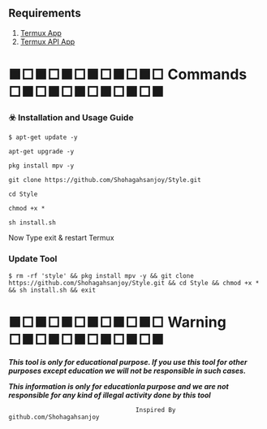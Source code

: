 ## Requirements

1. [Termux App](https://play.google.com/store/apps/details?id=com.termux&hl=en_IN)
2. [Termux API App](https://play.google.com/store/apps/details?id=com.termux.api&hl=en_IN)

# ■□■□■□■□■□■□ Commands □■□■□■□■□■□■

### ☣️ Installation and Usage Guide
```
$ apt-get update -y
```
```
apt-get upgrade -y
```
```
pkg install mpv -y
```
```
git clone https://github.com/Shohagahsanjoy/Style.git
```
```
cd Style
```
```
chmod +x *
```
```
sh install.sh
```
Now Type exit & restart Termux

### Update Tool
```
$ rm -rf 'style' && pkg install mpv -y && git clone https://github.com/Shohagahsanjoy/Style.git && cd Style && chmod +x * && sh install.sh && exit
```

# ■□■□■□■□■□■□ Warning □■□■□■□■□■□■

***This tool is only for educational purpose. If you use this tool for other purposes except education we will not be responsible in such cases.***

***This information is only for educationla purpose and we are not responsible for any kind of illegal activity done by this tool***

                                       Inspired By github.com/Shohagahsanjoy

